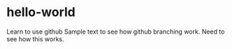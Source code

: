 # hello-world
Learn to use github
Sample text to see how github branching work.
Need to see how this works.

